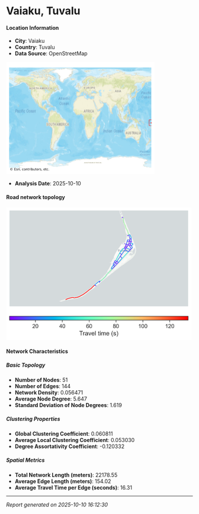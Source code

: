 # Vaiaku, Tuvalu

#### Location Information

- **City**: Vaiaku
- **Country**: Tuvalu
- **Data Source**: OpenStreetMap
<img src="Vaiaku_location.png" alt="Vaiaku Location Map" width="400" />

- **Analysis Date**: 2025-10-10

#### Road network topology

<img src="Vaiaku_network_map.png" alt="Vaiaku Road Network Map" width="500"/>

#### Network Characteristics

##### Basic Topology

- **Number of Nodes**: 51
- **Number of Edges**: 144
- **Network Density**: 0.056471
- **Average Node Degree**: 5.647
- **Standard Deviation of Node Degrees**: 1.619

##### Clustering Properties

- **Global Clustering Coefficient**: 0.060811
- **Average Local Clustering Coefficient**: 0.053030
- **Degree Assortativity Coefficient**: -0.120332

##### Spatial Metrics

- **Total Network Length (meters)**: 22178.55
- **Average Edge Length (meters)**: 154.02
- **Average Travel Time per Edge (seconds)**: 16.31

---
*Report generated on 2025-10-10 16:12:30*
